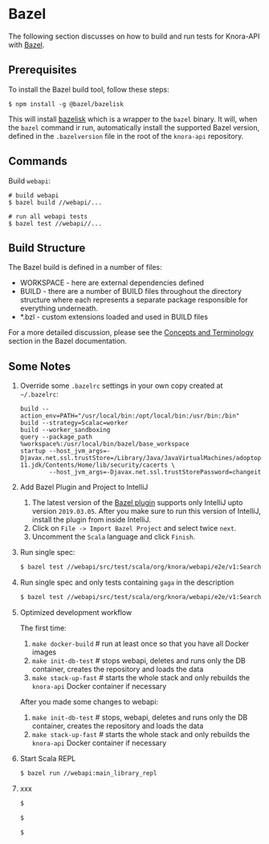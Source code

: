 # Bazel

The following section discusses on how to build and run tests for Knora-API
with [Bazel](https://bazel.build).

## Prerequisites
To install the Bazel build tool, follow these steps:

```
$ npm install -g @bazel/bazelisk
```

This will install [bazelisk](https://github.com/bazelbuild/bazelisk) which is
a wrapper to the `bazel` binary. It will, when the `bazel` command ir run,
automatically install the supported Bazel version, defined in the `.bazelversion`
file in the root of the `knora-api` repository.

## Commands

Build `webapi`:

```
# build webapi
$ bazel build //webapi/...

# run all webapi tests
$ bazel test //webapi//...
```

## Build Structure

The Bazel build is defined in a number of files:
  - WORKSPACE - here are external dependencies defined
  - BUILD - there are a number of BUILD files throughout the directory structure
    where each represents a separate package responsible for everything underneath.
  - *.bzl - custom extensions loaded and used in BUILD files

For a more detailed discussion, please see the [Concepts and Terminology](https://docs.bazel.build/versions/master/build-ref.html)
section in the Bazel documentation.

## Some Notes

1. Override some `.bazelrc` settings in your own copy created at `~/.bazelrc`:
    ```
    build --action_env=PATH="/usr/local/bin:/opt/local/bin:/usr/bin:/bin"
    build --strategy=Scalac=worker
    build --worker_sandboxing
    query --package_path %workspace%:/usr/local/bin/bazel/base_workspace
    startup --host_jvm_args=-Djavax.net.ssl.trustStore=/Library/Java/JavaVirtualMachines/adoptopenjdk-11.jdk/Contents/Home/lib/security/cacerts \
            --host_jvm_args=-Djavax.net.ssl.trustStorePassword=changeit
    ```

1. Add Bazel Plugin and Project to IntelliJ
    1. The latest version of the [Bazel plugin](https://plugins.jetbrains.com/plugin/8609-bazel/versions)
       supports only IntelliJ upto version `2019.03.05`. After you make sure to
       run this version of IntelliJ, install the plugin from inside IntelliJ.
    1. Click on `File -> Import Bazel Project` and select twice `next`.
    1. Uncomment the `Scala` language and click `Finish`.


1. Run single spec:
    ```bash
    $ bazel test //webapi/src/test/scala/org/knora/webapi/e2e/v1:SearchV1R2RSpec
    ```

1. Run single spec and only tests containing `gaga` in the description
    ```bash
    $ bazel test //webapi/src/test/scala/org/knora/webapi/e2e/v1:SearchV1R2RSpec --test_arg=-z --test_arg="gaga"
    ```

1. Optimized development workflow

    The first time:
    
    1. `make docker-build` # run at least once so that you have all Docker images
    2. `make init-db-test` # stops webapi, deletes and runs only the DB container, creates the repository and loads the data
    3. `make stack-up-fast` # starts the whole stack and only rebuilds the `knora-api` Docker container if necessary
    
    After you made some changes to webapi:
    
    1. `make init-db-test` # stops, webapi, deletes and runs only the DB container, creates the repository and loads the data
    2. `make stack-up-fast` # starts the whole stack and only rebuilds the `knora-api` Docker container if necessary

1. Start Scala REPL
    ```bash
    $ bazel run //webapi:main_library_repl
    ```

1. xxx 

    ```bash
    $ 
    ```

    ```bash
    $ 
    ```
    
    ```bash
    $ 
    ```
